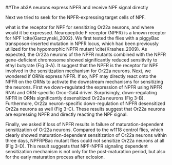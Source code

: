 ##The ab3A neurons express NPFR and receive NPF signal directly

Next we tried to seek for the NPFR-expressing target cells of NPF. 


what is the receptor for NPF for sensitizing Or22a neurons, and where would it be expressed.
Neuropeptide F receptor (NPFR) is a known receptor for NPF \cite{Garczynski_2002}.
We first tested the flies with a piggyBac transposon-inserted mutation in NPFR locus, which had been previously utilized for the hypomorphic NPFR mutant \cite{Krashes_2009}.
As expected, the Or22a neurons of the NPFR mutants combined with the NPFR gene-deficient chromosome showed significantly reduced sensitivity to ethyl butyrate (Fig 3-A).
It suggest that the NPFR is the receptor for NPF involved in the sensitization mechanism for Or22a neurons.
Next, we wondered if ORNs express NPFR.
If so, NPF may directly react onto the NPFR on the ORNs to activate the downstream mechanisms for sensitizing the neurons.
First we down-regulated the expression of NPFR using NPFR RNAi and ORN-specific Orco-Gal4 driver.
Surprisingly, down-regulating NPFR in ORNs significantly desensitized Or22a neurons (Fig 3-B).
Furthermore, Or22a neuron-specific down-regulation of NPFR desensitized Or22a neurons as well (Fig 3-C).
These results suggest that Or22a neurons are expressing NPFR and directly reacting the NPF signal.

Finally, we asked if loss of NPFR results in failure of maturation-dependent sensitization of Or22a neurons.
Compared to the w1118 control flies, which clearly showed maturation-dependent sensitization of Or22a neurons within three days, NPFRPBac mutant flies could not sensitize Or22a neurons at all (Fig 3-D).
This result suggests that NPF-NPFR signaling dependent sensitization mechanism is not only for the post-maturation period, but also for the early maturation process after eclosion.
